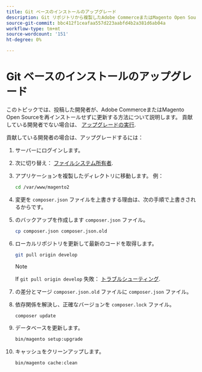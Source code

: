 ```yaml
---
title: Git ベースのインストールのアップグレード
description: Git リポジトリから複製したAdobe CommerceまたはMagento Open Sourceのインストールをアップグレードします。
source-git-commit: bbc412f1ceafaa557d223aabfd4b2a381d6ab04a
workflow-type: tm+mt
source-wordcount: '151'
ht-degree: 0%

---
```



# Git ベースのインストールのアップグレード

このトピックでは、投稿した開発者が、Adobe CommerceまたはMagento Open Sourceを再インストールせずに更新する方法について説明します。 貢献している開発者でない場合は、 [アップグレードの実行](../implementation/perform-upgrade.md).

貢献している開発者の場合は、アップグレードするには：

1. サーバーにログインします。

1. 次に切り替え： [ファイルシステム所有者](https://devdocs.magento.com/guides/v2.4/install-gde/prereq/file-sys-perms-over.html).

1. アプリケーションを複製したディレクトリに移動します。 例：

   ```bash
   cd /var/www/magento2
   ```

1. 変更を `composer.json` ファイルを上書きする理由は、次の手順で上書きされるからです。

1. のバックアップを作成します `composer.json` ファイル。

   ```bash
   cp composer.json composer.json.old
   ```

1. ローカルリポジトリを更新して最新のコードを取得します。

   ```bash
   git pull origin develop
   ```

   >[!NOTE]
   >
   >If `git pull origin develop` 失敗： [トラブルシューティング](https://support.magento.com/hc/en-us/articles/360034229872).

1. の差分とマージ `composer.json.old` ファイルに `composer.json` ファイル。

1. 依存関係を解決し、正確なバージョンを `composer.lock` ファイル。

   ```bash
   composer update
   ```

1. データベースを更新します。

   ```bash
   bin/magento setup:upgrade
   ```

1. キャッシュをクリーンアップします。

   ```bash
   bin/magento cache:clean
   ```
